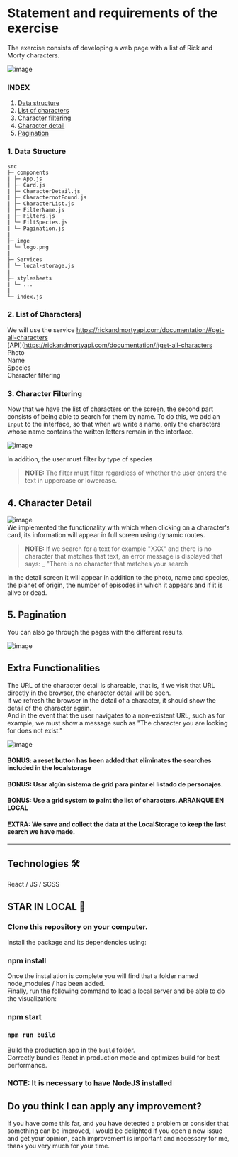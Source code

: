 # Statement and requirements of the exercise

The exercise consists of developing a web page with a list of Rick and Morty characters.

![image](https://user-images.githubusercontent.com/81588630/139122729-965e29e9-38ce-46ee-9598-3762e7b119be.png)

### INDEX 

1. [Data structure](#Data-structure)
2. [List of characters](#List-of-characters)
3. [Character filtering](#Character-filtering)
4. [Character detail](#Character-detail)
5. [Pagination](#Pagination)

### 1. Data Structure

```
src
├─ components
| ├─ App.js
| ├─ Card.js
| ├─ CharacterDetail.js
| ├─ CharacternotFound.js
| ├─ CharacterList.js
| ├─ FilterName.js
| ├─ Filters.js
| └─ FiltSpecies.js
| └─ Pagination.js
|
├─ imge
| └─ logo.png
|
├─ Services
| └─ local-storage.js
|
├─ stylesheets
| └─ ...
|
└─ index.js

```

### 2. List of Characters]

We will use the service https://rickandmortyapi.com/documentation/#get-all-characters <br>
[API](https://rickandmortyapi.com/documentation/#get-all-characters
Photo <br>
Name <br>
Species <br>
Character filtering

### 3. Character Filtering

Now that we have the list of characters on the screen, the second part consists of being able to search for them by name. To do this, we add an `input` to the interface, so that when we write a name, only the characters whose name contains the written letters remain in the interface.

![image](https://user-images.githubusercontent.com/81588630/139126555-9438a0ee-709c-4dbd-920e-cfdb9a3ccb26.png)

In addition, the user must filter by type of species

> **NOTE:** The filter must filter regardless of whether the user enters the text in uppercase or lowercase.

## 4. Character Detail <br>

![image](https://user-images.githubusercontent.com/81588630/139125044-544127de-7ea7-46e3-90ac-ed8265ada4aa.png)<br>
We implemented the functionality with which when clicking on a character's card, its information will appear in full screen using dynamic routes.

> **NOTE:** If we search for a text for example "XXX" and there is no character that matches that text, an error message is displayed that says: \_ "There is no character that matches your search<br>

In the detail screen it will appear in addition to the photo, name and species, the planet of origin, the number of episodes in which it appears and if it is alive or dead.

## 5. Pagination <br>

You can also go through the pages with the different results.

![image](https://user-images.githubusercontent.com/81588630/147592667-01755c9d-9aec-466e-8174-913ea777e5c0.png)<br>


## Extra Functionalities

The URL of the character detail is shareable, that is, if we visit that URL directly in the browser, the character detail will be seen. <br> If we refresh the browser in the detail of a character, it should show the detail of the character again.<br>
And in the event that the user navigates to a non-existent URL, such as for example, we must show a message such as "The character you are looking for does not exist."

![image](https://user-images.githubusercontent.com/81588630/139126733-277f9d69-66db-4d69-9278-13ab401de713.png)

#### BONUS: a reset button has been added that eliminates the searches included in the localstorage

#### BONUS: Usar algún sistema de grid para pintar el listado de personajes.

#### BONUS: Use a grid system to paint the list of characters. ARRANQUE EN LOCAL

#### EXTRA: We save and collect the data at the LocalStorage to keep the last search we have made.

---

## Technologies  🛠️ <br> 
React / JS / SCSS <br>

## STAR IN LOCAL 🚀

### Clone this repository on your computer.

Install the package and its dependencies using:

### npm install

Once the installation is complete you will find that a folder named node_modules / has been added.<br>
Finally, run the following command to load a local server and be able to do the visualization:

### npm start

### `npm run build`

Build the production app in the `build` folder.<br>
Correctly bundles React in production mode and optimizes build for best performance.

### NOTE: It is necessary to have NodeJS installed

## Do you think I can apply any improvement?

If you have come this far, and you have detected a problem or consider that something can be improved, I would be delighted if you open a new issue and get your opinion, each improvement is important and necessary for me, thank you very much for your time.
